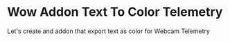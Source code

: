 # Wow Addon Text To Color Telemetry

Let's create and addon that export text as color for Webcam Telemetry
